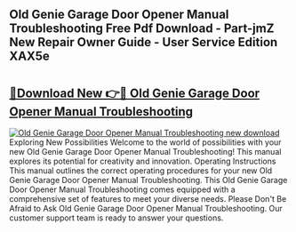 ## Old Genie Garage Door Opener Manual Troubleshooting Free Pdf Download - Part-jmZ New Repair Owner Guide - User Service Edition XAX5e

# <h2><a href="http://bc4082.oget.top/?id=Old+Genie+Garage+Door+Opener+Manual+Troubleshooting">🔗Download New 👉🔴 Old Genie Garage Door Opener Manual Troubleshooting</a></h2>

[![Old Genie Garage Door Opener Manual Troubleshooting new download](https://i.imgur.com/5g1atiW.png)](http://bc4082.oget.top/?id=Old+Genie+Garage+Door+Opener+Manual+Troubleshooting)
Exploring New Possibilities Welcome to the world of possibilities with your new Old Genie Garage Door Opener Manual Troubleshooting! This manual explores its potential for creativity and innovation. Operating Instructions This manual outlines the correct operating procedures for your new Old Genie Garage Door Opener Manual Troubleshooting. This Old Genie Garage Door Opener Manual Troubleshooting comes equipped with a comprehensive set of features to meet your diverse needs. Please Don't Be Afraid to Ask Old Genie Garage Door Opener Manual Troubleshooting. Our customer support team is ready to answer your questions.
